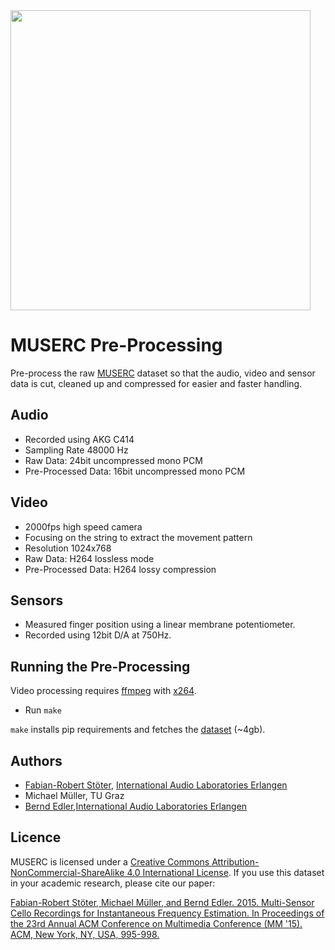 <img src="https://cloud.githubusercontent.com/assets/72940/10666256/c0cd8e08-78d0-11e5-8cdb-346046b5fcff.jpg" width="480">


# MUSERC Pre-Processing

Pre-process the raw [MUSERC](https://www.audiolabs-erlangen.com/resources/muserc) dataset so that the audio, video and sensor data is cut, cleaned up and compressed for easier and faster handling.


## Audio

* Recorded using AKG C414
* Sampling Rate 48000 Hz
* Raw Data: 24bit uncompressed mono PCM
* Pre-Processed Data: 16bit uncompressed mono PCM


## Video

* 2000fps high speed camera
* Focusing on the string to extract the movement pattern
* Resolution 1024x768
* Raw Data: H264 lossless mode
* Pre-Processed Data: H264 lossy compression


## Sensors

* Measured finger position using a linear membrane potentiometer.
* Recorded using 12bit D/A at 750Hz.


## Running the Pre-Processing

Video processing requires [ffmpeg](https://ffmpeg.org/download.html) with [x264](https://trac.ffmpeg.org/wiki/CompilationGuide/Quick/libx264).

* Run `make`

`make` installs pip requirements and fetches the [dataset](https://www.audiolabs-erlangen.com/resources/muserc) (~4gb).


## Authors

* [Fabian-Robert Stöter](https://www.audiolabs-erlangen.de/fau/assistant/stoeter), [International Audio Laboratories Erlangen](https://www.audiolabs-erlangen.de)
* Michael Müller, TU Graz
* [Bernd Edler](https://www.audiolabs-erlangen.de/fau/professor/edler),[International Audio Laboratories Erlangen](https://www.audiolabs-erlangen.de)


## Licence

MUSERC is licensed under a [Creative Commons Attribution-NonCommercial-ShareAlike 4.0 International License](http://creativecommons.org/licenses/by-nc-sa/4.0/). If you use this dataset in your academic research, please cite our paper:

[Fabian-Robert Stöter, Michael Müller, and Bernd Edler. 2015. Multi-Sensor Cello Recordings for Instantaneous Frequency Estimation. In Proceedings of the 23rd Annual ACM Conference on Multimedia Conference (MM '15). ACM, New York, NY, USA, 995-998.](http://dl.acm.org/citation.cfm?id=2806384)
